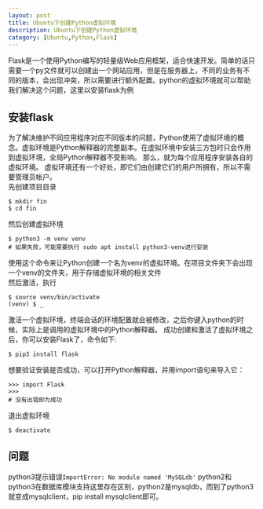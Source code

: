 ```yaml
---
layout: post
title: Ubuntu下创建Python虚拟环境
description: Ubuntu下创建Python虚拟环境
category: [Ubuntu,Python,Flask]
---
```

Flask是一个使用Python编写的轻量级Web应用框架，适合快速开发。简单的话只需要一个py文件就可以创建出一个网站应用，但是在服务器上，不同的业务有不同的版本，会出现冲突，所以需要进行额外配置。python的虚拟环境就可以帮助我们解决这个问题，这里以安装flask为例
## 安装flask
为了解决维护不同应用程序对应不同版本的问题，Python使用了虚拟环境的概念。虚拟环境是Python解释器的完整副本。在虚拟环境中安装三方包时只会作用到虚拟环境，全局Python解释器不受影响。 那么，就为每个应用程序安装各自的虚拟环境。 虚拟环境还有一个好处，即它们由创建它们的用户所拥有，所以不需要管理员帐户。  
先创建项目目录
```
$ mkdir fin
$ cd fin
```
然后创建虚拟环境
```
$ python3 -m venv venv
# 如果失败，可能需要执行 sudo apt install python3-venv进行安装
```
使用这个命令来让Python创建一个名为venv的虚拟环境。在项目文件夹下会出现一个venv的文件夹，用于存储虚拟环境的相关文件  
然后激活，执行
```
$ source venv/bin/activate
(venv) $ _
```
激活一个虚拟环境，终端会话的环境配置就会被修改，之后你键入python的时候，实际上是调用的虚拟环境中的Python解释器。
成功创建和激活了虚拟环境之后，你可以安装Flask了，命令如下:
```
$ pip3 install flask
```
想要验证安装是否成功，可以打开Python解释器，并用import语句来导入它：
```
>>> import Flask
>>>  
# 没有出错即为成功
```
退出虚拟环境
```
$ deactivate
```
## 问题
python3提示错误`ImportError: No module named 'MySQLdb'`
python2和python3在数据库模块支持这里存在区别，python2是mysqldb，而到了python3就变成mysqlclient，pip install mysqlclient即可。
